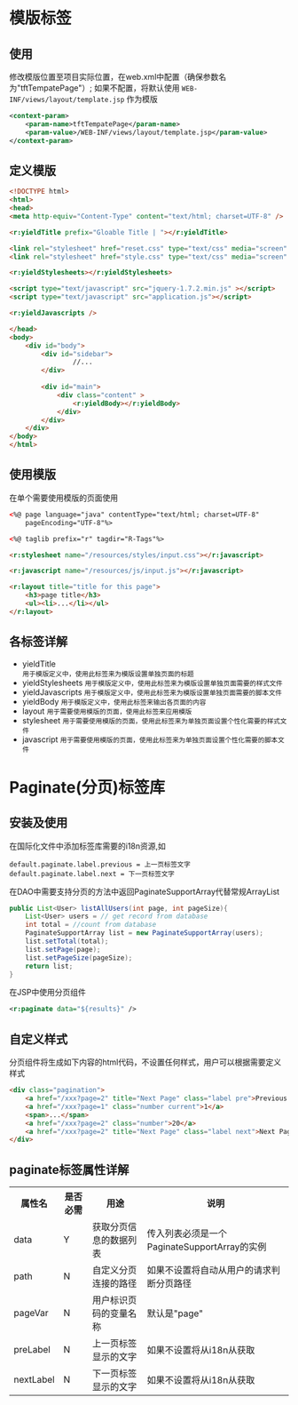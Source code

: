 # 模版标签

## 使用

 修改模版位置至项目实际位置，在web.xml中配置（确保参数名为"tftTempatePage"）; 如果不配置，将默认使用 <code>WEB-INF/views/layout/template.jsp</code> 作为模版

```xml
<context-param>
    <param-name>tftTempatePage</param-name>
    <param-value>/WEB-INF/views/layout/template.jsp</param-value>
</context-param>
```

## 定义模版
```html
<!DOCTYPE html>
<html>
<head>
<meta http-equiv="Content-Type" content="text/html; charset=UTF-8" />

<r:yieldTitle prefix="Gloable Title | "></r:yieldTitle>

<link rel="stylesheet" href="reset.css" type="text/css" media="screen" />
<link rel="stylesheet" href="style.css" type="text/css" media="screen" />

<r:yieldStylesheets></r:yieldStylesheets>

<script type="text/javascript" src="jquery-1.7.2.min.js" ></script>
<script type="text/javascript" src="application.js"></script>

<r:yieldJavascripts />

</head>
<body>
    <div id="body">
        <div id="sidebar">
                //...
        </div>
        
        <div id="main">
            <div class="content" >
                <r:yieldBody></r:yieldBody>
            </div>
        </div>
    </div>
</body>
</html>
```

## 使用模版

在单个需要使用模版的页面使用
```html
<%@ page language="java" contentType="text/html; charset=UTF-8"
    pageEncoding="UTF-8"%>

<%@ taglib prefix="r" tagdir="R-Tags"%>

<r:stylesheet name="/resources/styles/input.css"></r:javascript>

<r:javascript name="/resources/js/input.js"></r:javascript>

<r:layout title="title for this page">
    <h3>page title</h3>
    <ul><li>...</li></ul>   
</r:layout>
```

## 各标签详解

* yieldTitle       
    `用于模版定义中，使用此标签来为模版设置单独页面的标题`
* yieldStylesheets
    `用于模版定义中，使用此标签来为模版设置单独页面需要的样式文件`
* yieldJavascripts
    `用于模版定义中，使用此标签来为模版设置单独页面需要的脚本文件`
* yieldBody
    `用于模版定义中，使用此标签来输出各页面的内容`
* layout
    `用于需要使用模版的页面，使用此标签来应用模版`
* stylesheet
    `用于需要使用模版的页面，使用此标签来为单独页面设置个性化需要的样式文件`
* javascript
    `用于需要使用模版的页面，使用此标签来为单独页面设置个性化需要的脚本文件`


# Paginate(分页)标签库

## 安装及使用

在国际化文件中添加标签库需要的i18n资源,如

    default.paginate.label.previous = 上一页标签文字
    default.paginate.label.next = 下一页标签文字

在DAO中需要支持分页的方法中返回PaginateSupportArray代替常规ArrayList
```java
public List<User> listAllUsers(int page, int pageSize){
    List<User> users = // get record from database
    int total = //count from database
    PaginateSupportArray list = new PaginateSupportArray(users);
    list.setTotal(total);
    list.setPage(page);
    list.setPageSize(pageSize);
    return list;
}
```
在JSP中使用分页组件
```xml
<r:paginate data="${results}" />
```

## 自定义样式

分页组件将生成如下内容的html代码，不设置任何样式，用户可以根据需要定义样式
```html
<div class="pagination">
    <a href="/xxx?page=2" title="Next Page" class="label pre">Previous Page</a>
    <a href="/xxx?page=1" class="number current">1</a>  
    <span>...</span>
    <a href="/xxx?page=2" class="number">20</a>
    <a href="/xxx?page=2" title="Next Page" class="label next">Next Page</a>
</div>
```

## paginate标签属性详解

<table>
    <tr>
        <th>属性名</th><th>是否必需</th><th>用途</th><th>说明</th>
    </tr>
    <tr><td>data</td><td>Y</td><td>获取分页信息的数据列表</td><td>传入列表必须是一个PaginateSupportArray的实例</td></tr>
    <tr><td>path</td><td>N</td><td>自定义分页连接的路径</td><td>如果不设置将自动从用户的请求判断分页路径</td></tr>
    <tr><td>pageVar</td><td>N</td><td>用户标识页码的变量名称</td><td>默认是"page"</td></tr>
    <tr><td>preLabel</td><td>N</td><td>上一页标签显示的文字</td><td>如果不设置将从i18n从获取</td></tr>
    <tr><td>nextLabel</td><td>N</td><td>下一页标签显示的文字</td><td>如果不设置将从i18n从获取</td></tr>
</table>

